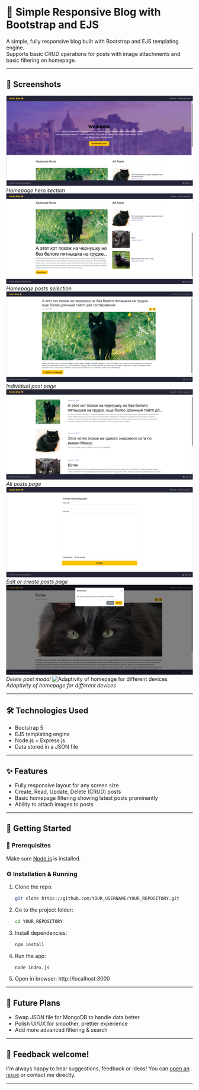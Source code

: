 # 📝 Simple Responsive Blog with Bootstrap and EJS

A simple, fully responsive blog built with Bootstrap and EJS templating engine.  
Supports basic CRUD operations for posts with image attachments and basic filtering on homepage.

---

## 📸 Screenshots

![Homepage hero section](screenshots/homepage1.png)  
*Homepage hero section*
![Homepage posts selection](screenshots/homepage2.png) 
*Homepage posts selection*
![Individual post Page](screenshots/postPage.png)
*Individual post page*
![All posts Page](screenshots/allPosts.png)
*All posts page*
![Edit or create posts Page](screenshots/createOrEditPage.png)
*Edit or create posts page*
![Delete post modal](screenshots/deletePost.png)
*Delete post modal*
![Adaptivity of homepage for different devices](screenshots/differentDevices.gif)
*Adaptivity of homepage for different devices*

---

## 🛠 Technologies Used

- Bootstrap 5  
- EJS templating engine  
- Node.js + Express.js  
- Data stored in a JSON file

---

## ✨ Features

- Fully responsive layout for any screen size  
- Create, Read, Update, Delete (CRUD) posts  
- Basic homepage filtering showing latest posts prominently  
- Ability to attach images to posts

---

## 🚀 Getting Started

### 🔧 Prerequisites

Make sure [Node.js](https://nodejs.org/) is installed.

### ⚙️ Installation & Running

1. Clone the repo:  
   ```bash
   git clone https://github.com/YOUR_USERNAME/YOUR_REPOSITORY.git
2. Go to the project folder:
   ```bash
   cd YOUR_REPOSITORY
3. Install dependencies:
   ```bash
   npm install
4. Run the app:
   ```bash
   node index.js
5. Open in browser: http://localhost:3000

---

## 🔮 Future Plans
- Swap JSON file for MongoDB to handle data better
- Polish UI/UX for smoother, prettier experience
- Add more advanced filtering & search

---

## 💬 Feedback welcome!

I'm always happy to hear suggestions, feedback or ideas! You can [open an issue](https://github.com/roukorjerte/blogApp/issues/new) or contact me directly.

---
